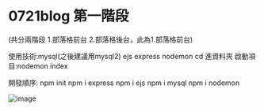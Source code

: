 # 0721blog 第一階段
(共分兩階段 1.部落格前台 2.部落格後台，此為1.部落格前台)

使用技術:mysql(之後建議用mysql2) ejs express nodemon
cd 進資料夾
啟動項目:nodemon index

開發順序:
npm init 
npm i express
npm i ejs
npm i mysql
npm i nodemon

![image](https://github.com/sam921611/Node-projects/blob/master/0721blog/screenshots/blog1.gif)

